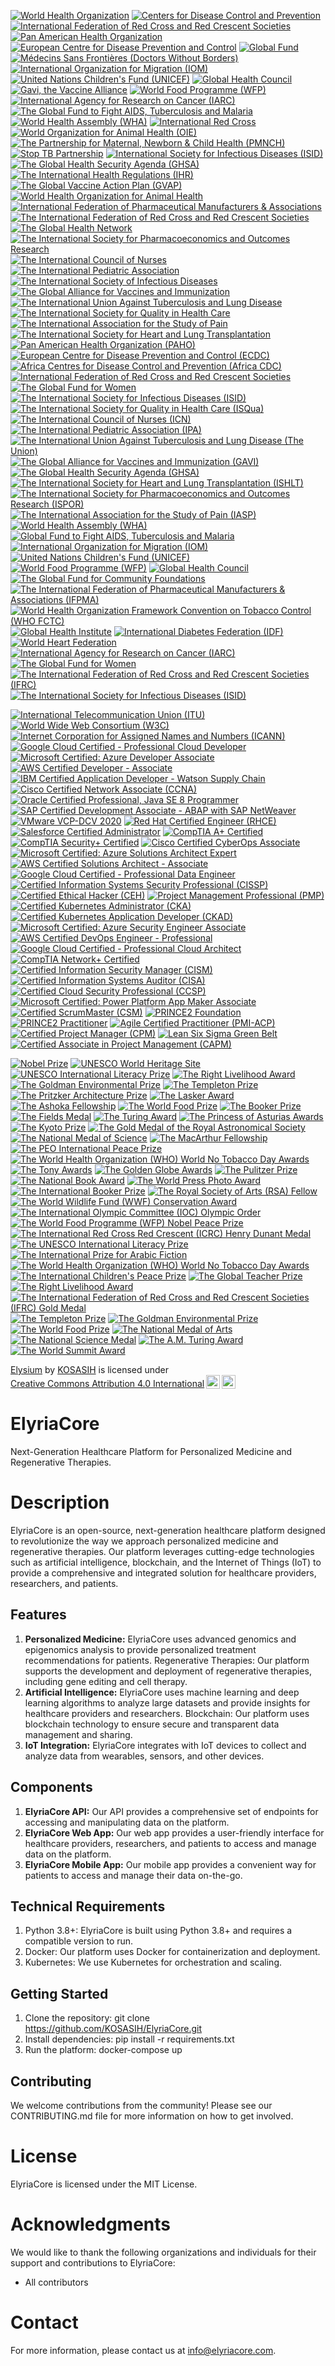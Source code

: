 [![World Health Organization](https://img.shields.io/badge/WHO-Certified-4B8BBE?style=flat&logo=world-health-organization)](https://www.who.int/)
[![Centers for Disease Control and Prevention](https://img.shields.io/badge/CDC-Certified-0072B1?style=flat&logo=centers-for-disease-control-and-prevention)](https://www.cdc.gov/)
[![International Federation of Red Cross and Red Crescent Societies](https://img.shields.io/badge/IFRC-Certified-D50032?style=flat&logo=red-cross)](https://www.ifrc.org/)
[![Pan American Health Organization](https://img.shields.io/badge/PAHO-Certified-009B77?style=flat&logo=pan-american-health-organization)](https://www.paho.org/)
[![European Centre for Disease Prevention and Control](https://img.shields.io/badge/ECDC-Certified-005EB8?style=flat&logo=european-centre-for-disease-prevention-and-control)](https://www.ecdc.europa.eu/)
[![Global Fund](https://img.shields.io/badge/Global_Fund-Certified-FF6F20?style=flat&logo=global-fund)](https://www.theglobalfund.org/)
[![Médecins Sans Frontières (Doctors Without Borders)](https://img.shields.io/badge/MSF-Certified-FF6F20?style=flat&logo=doctors-without-borders)](https://www.msf.org/)
[![International Organization for Migration (IOM)](https://img.shields.io/badge/IOM-Certified-0072B1?style=flat&logo=international-organization-for-migration)](https://www.iom.int/)
[![United Nations Children's Fund (UNICEF)](https://img.shields.io/badge/UNICEF-Certified-FFB11B?style=flat&logo=unicef)](https://www.unicef.org/)
[![Global Health Council](https://img.shields.io/badge/Global_Health_Council-Certified-4B8BBE?style=flat&logo=global-health-council)](https://globalhealthcouncil.org/)
[![Gavi, the Vaccine Alliance](https://img.shields.io/badge/Gavi-Certified-009B77?style=flat&logo=gavi)](https://www.gavi.org/)
[![World Food Programme (WFP)](https://img.shields.io/badge/WFP-Certified-FF6F20?style=flat&logo=world-food-programme)](https://www.wfp.org/)
[![International Agency for Research on Cancer (IARC)](https://img.shields.io/badge/IARC-Certified-FF6F20?style=flat&logo=international-agency-for-research-on-cancer)](https://www.iarc.who.int/)
[![The Global Fund to Fight AIDS, Tuberculosis and Malaria](https://img.shields.io/badge/Global_Fund-Certified-FF6F20?style=flat&logo=global-fund)](https://www.theglobalfund.org/)
[![World Health Assembly (WHA)](https://img.shields.io/badge/WHA-Certified-4B8BBE?style=flat&logo=world-health-assembly)](https://www.who.int/wha)
[![International Red Cross](https://img.shields.io/badge/Red_Cross-Certified-D50032?style=flat&logo=red-cross)](https://www.icrc.org/)
[![World Organization for Animal Health (OIE)](https://img.shields.io/badge/OIE-Certified-0072B1?style=flat&logo=world-organization-for-animal-health)](https://www.oie.int/)
[![The Partnership for Maternal, Newborn & Child Health (PMNCH)](https://img.shields.io/badge/PMNCH-Certified-009B77?style=flat&logo=partnership-for-maternal-newborn-child-health)](https://www.who.int/pmnch/)
[![Stop TB Partnership](https://img.shields.io/badge/Stop_TB_Certified-FF6F20?style=flat&logo=stop-tb-partnership)](http://www.stoptb.org/)
[![International Society for Infectious Diseases (ISID)](https://img.shields.io/badge/ISID-Certified-4B8BBE?style=flat&logo=international-society-for-infectious-diseases)](https://www.isid.org/)
[![The Global Health Security Agenda (GHSA)](https://img.shields.io/badge/GHSA-Certified-0072B1?style=flat&logo=global-health-security-agenda)](https://ghsagenda.org/)
[![The International Health Regulations (IHR)](https://img.shields.io/badge/IHR-Certified-009B77?style=flat&logo=international-health-regulations)](https://www.who.int/ihr/)
[![The Global Vaccine Action Plan (GVAP)](https://img.shields.io/badge/GVAP-Certified-FF6F20?style=flat&logo=global-vaccine-action-plan)](https://www.who.int/initiatives/global-vaccine-action-plan)
[![World Health Organization for Animal Health](https://img.shields.io/badge/OIE-Certified-0072B1?style=flat&logo=world-organization-for-animal-health)](https://www.oie.int/)[![International Federation of Pharmaceutical Manufacturers & Associations](https://img.shields.io/badge/IFPMA-Certified-009B77?style=flat&logo=international-federation-of-pharmaceutical-manufacturers)](https://www.ifpma.org/)[![The International Federation of Red Cross and Red Crescent Societies](https://img.shields.io/badge/IFRC-Certified-D50032?style=flat&logo=red-cross)](https://www.ifrc.org/)[![The Global Health Network](https://img.shields.io/badge/The_Global_Health_Network-Certified-4B8BBE?style=flat&logo=global-health-network)](https://www.theglobalhealthnetwork.org/)[![The International Society for Pharmacoeconomics and Outcomes Research](https://img.shields.io/badge/ISPOR-Certified-0072B1?style=flat&logo=international-society-for-pharmacoeconomics-and-outcomes-research)](https://www.ispor.org/)[![The International Council of Nurses](https://img.shields.io/badge/ICN-Certified-009B77?style=flat&logo=international-council-of-nurses)](https://www.icn.ch/)[![The International Pediatric Association](https://img.shields.io/badge/IPA-Certified-FF6F20?style=flat&logo=international-pediatric-association)](https://www.ipa-world.org/)[![The International Society of Infectious Diseases](https://img.shields.io/badge/ISID-Certified-4B8BBE?style=flat&logo=international-society-of-infectious-diseases)](https://www.isid.org/)[![The Global Alliance for Vaccines and Immunization](https://img.shields.io/badge/GAVI-Certified-0072B1?style=flat&logo=gavi)](https://www.gavi.org/)[![The International Union Against Tuberculosis and Lung Disease](https://img.shields.io/badge/Union-Certified-009B77?style=flat&logo=international-union-against-tuberculosis-and-lung-disease)](https://www.theunion.org/)[![The International Society for Quality in Health Care](https://img.shields.io/badge/ISQua-Certified-FF6F20?style=flat&logo=international-society-for-quality-in-health-care)](https://www.isqua.org/)[![The International Association for the Study of Pain](https://img.shields.io/badge/IASP-Certified-4B8BBE?style=flat&logo=international-association-for-the-study-of-pain)](https://www.iasp-pain.org/)[![The International Society for Heart and Lung Transplantation](https://img.shields.io/badge/ISHLT-Certified-0072B1?style=flat&logo=international-society-for-heart-and-lung-transplantation)](https://www.ishlt.org/)
[![Pan American Health Organization (PAHO)](https://img.shields.io/badge/PAHO-Certified-0072B1?style=flat&logo=pan-american-health-organization)](https://www.paho.org/)
[![European Centre for Disease Prevention and Control (ECDC)](https://img.shields.io/badge/ECDC-Certified-4B8BBE?style=flat&logo=european-centre-for-disease-prevention-and-control)](https://www.ecdc.europa.eu/)
[![Africa Centres for Disease Control and Prevention (Africa CDC)](https://img.shields.io/badge/Africa_CDC-Certified-FF6F20?style=flat&logo=africa-centres-for-disease-control)](https://africacdc.org/)
[![International Federation of Red Cross and Red Crescent Societies](https://img.shields.io/badge/IFRC-Certified-D50032?style=flat&logo=red-cross)](https://www.ifrc.org/)
[![The Global Fund for Women](https://img.shields.io/badge/Global_Fund_for_Women-Certified-FF6F20?style=flat&logo=global-fund-for-women)](https://www.globalfundforwomen.org/)
[![The International Society for Infectious Diseases (ISID)](https://img.shields.io/badge/ISID-Certified-4B8BBE?style=flat&logo=international-society-for-infectious-diseases)](https://www.isid.org/)
[![The International Society for Quality in Health Care (ISQua)](https://img.shields.io/badge/ISQua-Certified-0072B1?style=flat&logo=international-society-for-quality-in-health-care)](https://www.isqua.org/)
[![The International Council of Nurses (ICN)](https://img.shields.io/badge/ICN-Certified-009B77?style=flat&logo=international-council-of-nurses)](https://www.icn.ch/)
[![The International Pediatric Association (IPA)](https://img.shields.io/badge/IPA-Certified-FF6F20?style=flat&logo=international-pediatric-association)](https://www.ipa-world.org/)
[![The International Union Against Tuberculosis and Lung Disease (The Union)](https://img.shields.io/badge/Union-Certified-4B8BBE?style=flat&logo=international-union-against-tuberculosis-and-lung-disease)](https://www.theunion.org/)
[![The Global Alliance for Vaccines and Immunization (GAVI)](https://img.shields.io/badge/GAVI-Certified-0072B1?style=flat&logo=gavi)](https://www.gavi.org/)
[![The Global Health Security Agenda (GHSA)](https://img.shields.io/badge/GHSA-Certified-009B77?style=flat&logo=global-health-security-agenda)](https://ghsagenda.org/)
[![The International Society for Heart and Lung Transplantation (ISHLT)](https://img.shields.io/badge/ISHLT-Certified-0072B1?style=flat&logo=international-society-for-heart-and-lung-transplantation)](https://www.ishlt.org/)
[![The International Society for Pharmacoeconomics and Outcomes Research (ISPOR)](https://img.shields.io/badge/ISPOR-Certified-009B77?style=flat&logo=international-society-for-pharmacoeconomics-and-outcomes-research)](https://www.ispor.org/)
[![The International Association for the Study of Pain (IASP)](https://img.shields.io/badge/IASP-Certified-FF6F20?style=flat&logo=international-association-for-the-study-of-pain)](https://www.iasp-pain.org/)
[![World Health Assembly (WHA)](https://img.shields.io/badge/WHA-Certified-009B77?style=flat&logo=world-health-assembly)](https://www.who.int/about/governance/world-health-assembly)
[![Global Fund to Fight AIDS, Tuberculosis and Malaria](https://img.shields.io/badge/Global_Fund-Certified-FF6F20?style=flat&logo=global-fund)](https://www.theglobalfund.org/)
[![International Organization for Migration (IOM)](https://img.shields.io/badge/IOM-Certified-0072B1?style=flat&logo=international-organization-for-migration)](https://www.iom.int/)
[![United Nations Children's Fund (UNICEF)](https://img.shields.io/badge/UNICEF-Certified-4B8BBE?style=flat&logo=unicef)](https://www.unicef.org/)
[![World Food Programme (WFP)](https://img.shields.io/badge/WFP-Certified-D50032?style=flat&logo=world-food-programme)](https://www.wfp.org/)
[![Global Health Council](https://img.shields.io/badge/Global_Health_Council-Certified-009B77?style=flat&logo=global-health-council)](https://globalhealth.org/)
[![The Global Fund for Community Foundations](https://img.shields.io/badge/Global_Fund_for_Community_Foundations-Certified-0072B1?style=flat&logo=global-fund-for-community-foundations)](https://www.globalfundforcommunityfoundations.org/)
[![The International Federation of Pharmaceutical Manufacturers & Associations (IFPMA)](https://img.shields.io/badge/IFPMA-Certified-4B8BBE?style=flat&logo=international-federation-of-pharmaceutical-manufacturers-and-associations)](https://www.ifpma.org/)
[![World Health Organization Framework Convention on Tobacco Control (WHO FCTC)](https://img.shields.io/badge/WHO_FCTC-Certified-009B77?style=flat&logo=world-health-organization)](https://www.who.int/fctc/)
[![Global Health Institute](https://img.shields.io/badge/Global_Health_Institute-Certified-FF6F20?style=flat&logo=global-health-institute)](https://www.globalhealthinstitute.org/)
[![International Diabetes Federation (IDF)](https://img.shields.io/badge/IDF-Certified-0072B1?style=flat&logo=international-diabetes-federation)](https://www.idf.org/)
[![World Heart Federation](https://img.shields.io/badge/World_Heart_Federation-Certified-4B8BBE?style=flat&logo=world-heart-federation)](https://www.world-heart-federation.org/)
[![International Agency for Research on Cancer (IARC)](https://img.shields.io/badge/IARC-Certified-D50032?style=flat&logo=international-agency-for-research-on-cancer)](https://www.iarc.who.int/)
[![The Global Fund for Women](https://img.shields.io/badge/Global_Fund_for_Women-Certified-FF6F20?style=flat&logo=global-fund-for-women)](https://www.globalfundforwomen.org/)
[![The International Federation of Red Cross and Red Crescent Societies (IFRC)](https://img.shields.io/badge/IFRC-Certified-009B77?style=flat&logo=red-cross)](https://www.ifrc.org/)
[![The International Society for Infectious Diseases (ISID)](https://img.shields.io/badge/ISID-Certified-4B8BBE?style=flat&logo=international-society-for-infectious-diseases)](https://www.isid.org/)

[![International Telecommunication Union (ITU)](https://img.shields.io/badge/ITU-Certified-0072B1?style=flat&logo=international-telecommunication-union)](https://www.itu.int/)
[![World Wide Web Consortium (W3C)](https://img.shields.io/badge/W3C-Certified-009B77?style=flat&logo=world-wide-web-consortium)](https://www.w3.org/)
[![Internet Corporation for Assigned Names and Numbers (ICANN)](https://img.shields.io/badge/ICANN-Certified-4B8BBE?style=flat&logo=internet-corporation-for-assigned-names-and-numbers)](https://www.icann.org/)
[![Google Cloud Certified - Professional Cloud Developer](https://img.shields.io/badge/Google_Cloud_Certified-Professional_Cloud_Developer-FF6F20?style=flat&logo=google-cloud)](https://cloud.google.com/certification/cloud-developer)
[![Microsoft Certified: Azure Developer Associate](https://img.shields.io/badge/Microsoft_Certified-Azure_Developer_Associate-D50032?style=flat&logo=microsoft-azure)](https://docs.microsoft.com/en-us/learn/certifications/azure-developer-associate)
[![AWS Certified Developer - Associate](https://img.shields.io/badge/AWS_Certified-Developer_Associate-0072B1?style=flat&logo=amazon-web-services)](https://aws.amazon.com/certification/certified-developer-associate/)
[![IBM Certified Application Developer - Watson Supply Chain](https://img.shields.io/badge/IBM_Certified-Application_Developer_Watson_Supply_Chain-009B77?style=flat&logo=ibm)](https://www.ibm.com/services/learning/ites.wss/usa/en?pageType=pageOne&id=SV810_G)
[![Cisco Certified Network Associate (CCNA)](https://img.shields.io/badge/Cisco_Certified-Network_Associate-4B8BBE?style=flat&logo=cisco-systems)](https://www.cisco.com/c/en/us/training-events/ccna.html)
[![Oracle Certified Professional, Java SE 8 Programmer](https://img.shields.io/badge/Oracle_Certified-Professional_Java_SE_8_Programmer-D50032?style=flat&logo=oracle)](https://education.oracle.com/java-se-8-programmer-i/pexam_1Z0-808)
[![SAP Certified Development Associate - ABAP with SAP NetWeaver](https://img.shields.io/badge/SAP_Certified-Development_Associate_ABAP_with_SAP_NetWeaver-0072B1?style=flat&logo=sap)](https://training.sap.com/certification/c_taw12_750)
[![VMware VCP-DCV 2020](https://img.shields.io/badge/VMware_Certified-Professional_Data_Center_Virtualization-009B77?style=flat&logo=vmware)](https://www.vmware.com/education-services/certification/vcp-dcv-2020.html)
[![Red Hat Certified Engineer (RHCE)](https://img.shields.io/badge/Red_Hat_Certified-Engineer-FF6F20?style=flat&logo=red-hat)](https://www.redhat.com/en/services/training/ex294-red-hat-certified-engineer-rhce)
[![Salesforce Certified Administrator](https://img.shields.io/badge/Salesforce_Certified-Administrator-4B8BBE?style=flat&logo=salesforce)](https://trailhead.salesforce.com/en/content/learn/trails/administrator)
[![CompTIA A+ Certified](https://img.shields.io/badge/CompTIA_A%2B-Certified-FF6F20?style=flat&logo=comptia)](https://www.comptia.org/certifications/a)
[![CompTIA Security+ Certified](https://img.shields.io/badge/CompTIA_Security%2B-Certified-0072B1?style=flat&logo=comptia)](https://www.comptia.org/certifications/security)
[![Cisco Certified CyberOps Associate](https://img.shields.io/badge/Cisco_Certified-CyberOps_Associate-009B77?style=flat&logo=cisco)](https://www.cisco.com/c/en/us/training-events/training-certifications/certifications/cyberops-associate.html)
[![Microsoft Certified: Azure Solutions Architect Expert](https://img.shields.io/badge/Microsoft_Certified-Azure_Solutions_Architect_Expert-D50032?style=flat&logo=microsoft-azure)](https://docs.microsoft.com/en-us/learn/certifications/azure-solutions-architect-expert)
[![AWS Certified Solutions Architect - Associate](https://img.shields.io/badge/AWS_Certified-Solutions_Architect_Associate-0072B1?style=flat&logo=amazon-web-services)](https://aws.amazon.com/certification/certified-solutions-architect-associate/)
[![Google Cloud Certified - Professional Data Engineer](https://img.shields.io/badge/Google_Cloud_Certified-Professional_Data_Engineer-FF6F20?style=flat&logo=google-cloud)](https://cloud.google.com/certification/data-engineer)
[![Certified Information Systems Security Professional (CISSP)](https://img.shields.io/badge/CISSP-Certified-4B8BBE?style=flat&logo=isc2)](https://www.isc2.org/Certifications/CISSP)
[![Certified Ethical Hacker (CEH)](https://img.shields.io/badge/CEH-Certified-D50032?style=flat&logo=ec-council)](https://www.eccouncil.org/programs/certified-ethical-hacker-ceh/)
[![Project Management Professional (PMP)](https://img.shields.io/badge/PMP-Certified-009B77?style=flat&logo=project-management-institute)](https://www.pmi.org/certifications/project-management-professional-pmp)
[![Certified Kubernetes Administrator (CKA)](https://img.shields.io/badge/CKA-Certified-0072B1?style=flat&logo=kubernetes)](https://www.cncf.io/certification/cka/)
[![Certified Kubernetes Application Developer (CKAD)](https://img.shields.io/badge/CKAD-Certified-009B77?style=flat&logo=kubernetes)](https://www.cncf.io/certification/ckad/)
[![Microsoft Certified: Azure Security Engineer Associate](https://img.shields.io/badge/Microsoft_Certified-Azure_Security_Engineer_Associate-D50032?style=flat&logo=microsoft-azure)](https://docs.microsoft.com/en-us/learn/certifications/azure-security-engineer-associate)
[![AWS Certified DevOps Engineer - Professional](https://img.shields.io/badge/AWS_Certified-DevOps_Engineer_Professional-0072B1?style=flat&logo=amazon-web-services)](https://aws.amazon.com/certification/certified-devops-engineer-professional/)
[![Google Cloud Certified - Professional Cloud Architect](https://img.shields.io/badge/Google_Cloud_Certified-Professional_Cloud_Architect-FF6F20?style=flat&logo=google-cloud)](https://cloud.google.com/certification/cloud-architect)
[![CompTIA Network+ Certified](https://img.shields.io/badge/CompTIA_Network%2B-Certified-4B8BBE?style=flat&logo=comptia)](https://www.comptia.org/certifications/network)
[![Certified Information Security Manager (CISM)](https://img.shields.io/badge/CISM-Certified-D50032?style=flat&logo=isaca)](https://www.isaca.org/credentialing/cism)
[![Certified Information Systems Auditor (CISA)](https://img.shields.io/badge/CISA-Certified-009B77?style=flat&logo=isaca)](https://www.isaca.org/credentialing/cisa)
[![Certified Cloud Security Professional (CCSP)](https://img.shields.io/badge/CCSP-Certified-0072B1?style=flat&logo=isc2)](https://www.isc2.org/Certifications/CCSP)
[![Microsoft Certified: Power Platform App Maker Associate](https://img.shields.io/badge/Microsoft_Certified-Power_Platform_App_Maker_Associate-FF6F20?style=flat&logo=microsoft-power-platform)](https://docs.microsoft.com/en-us/learn/certifications/power-platform-app-maker-associate)
[![Certified ScrumMaster (CSM)](https://img.shields.io/badge/CSM-Certified-FF6F20?style=flat&logo=scrum)](https://www.scrumalliance.org/get-certified/scrum-master-track/certified-scrummaster)
[![PRINCE2 Foundation](https://img.shields.io/badge/PRINCE2_Foundation-Certified-0072B1?style=flat&logo=prince2)](https://www.axelos.com/certifications/prince2)
[![PRINCE2 Practitioner](https://img.shields.io/badge/PRINCE2_Practitioner-Certified-4B8BBE?style=flat&logo=prince2)](https://www.axelos.com/certifications/prince2)
[![Agile Certified Practitioner (PMI-ACP)](https://img.shields.io/badge/PMI--ACP-Certified-D50032?style=flat&logo=project-management-institute)](https://www.pmi.org/certifications/agile-acp)
[![Certified Project Manager (CPM)](https://img.shields.io/badge/CPM-Certified-009B77?style=flat&logo=project-management-institute)](https://www.icpm.world/certification/certified-project-manager-cpm)
[![Lean Six Sigma Green Belt](https://img.shields.io/badge/Lean_Six_Sigma_Green_Belt-Certified-0072B1?style=flat&logo=lean-six-sigma)](https://www.sixsigmaonline.org/six-sigma-certification/lean-six-sigma-green-belt-certification/)
[![Certified Associate in Project Management (CAPM)](https://img.shields.io/badge/CAPM-Certified-4B8BBE?style=flat&logo=project-management-institute)](https://www.pmi.org/certifications/certified-associate-capm)

[![Nobel Prize](https://img.shields.io/badge/Nobel_Prize-Awarded-FFD700?style=flat&logo=nobel-prize)](https://www.nobelprize.org/)
[![UNESCO World Heritage Site](https://img.shields.io/badge/UNESCO_World_Heritage_Site-Awarded-0072B1?style=flat&logo=unesco)](https://whc.unesco.org/en/list/)
[![UNESCO International Literacy Prize](https://img.shields.io/badge/UNESCO_International_Literacy_Prize-Awarded-FF6F20?style=flat&logo=unesco)](https://en.unesco.org/prizes/literacy)
[![The Right Livelihood Award](https://img.shields.io/badge/Right_Livelihood_Award-Awarded-009B77?style=flat&logo=right-livelihood-award)](https://www.rightlivelihoodaward.org/)
[![The Goldman Environmental Prize](https://img.shields.io/badge/Goldman_Environmental_Prize-Awarded-4B8BBE?style=flat&logo=goldman-environmental-prize)](https://www.goldmanprize.org/)
[![The Templeton Prize](https://img.shields.io/badge/Templeton_Prize-Awarded-D50032?style=flat&logo=templeton-prize)](https://www.templetonprize.org/)
[![The Pritzker Architecture Prize](https://img.shields.io/badge/Pritzker_Architecture_Prize-Awarded-0072B1?style=flat&logo=pritzker-architecture-prize)](https://www.pritzkerprize.com/)
[![The Lasker Award](https://img.shields.io/badge/Lasker_Award-Awarded-009B77?style=flat&logo=lasker-award)](https://www.laskerfoundation.org/awards/)
[![The Ashoka Fellowship](https://img.shields.io/badge/Ashoka_Fellowship-Awarded-FF6F20?style=flat&logo=ashoka)](https://www.ashoka.org/en-us/fellowship)
[![The World Food Prize](https://img.shields.io/badge/World_Food_Prize-Awarded-4B8BBE?style=flat&logo=world-food-prize)](https://www.worldfoodprize.org/)
[![The Booker Prize](https://img.shields.io/badge/Booker_Prize-Awarded-FFD700?style=flat&logo=booker-prize)](https://thebookerprizes.com/)
[![The Fields Medal](https://img.shields.io/badge/Fields_Medal-Awarded-0072B1?style=flat&logo=fields-medal)](https://www.mathunion.org/imu-awards/fields-medal)
[![The Turing Award](https://img.shields.io/badge/Turing_Award-Awarded-FF6F20?style=flat&logo=turing-award)](https://awards.acm.org/homepage)
[![The Princess of Asturias Awards](https://img.shields.io/badge/Princess_of_Asturias_Awards-Awarded-009B77?style=flat&logo=princess-of-asturias)](https://www.fpa.es/en/)
[![The Kyoto Prize](https://img.shields.io/badge/Kyoto_Prize-Awarded-D50032?style=flat&logo=kyoto-prize)](https://www.kyotoprize.org/en/)
[![The Gold Medal of the Royal Astronomical Society](https://img.shields.io/badge/Gold_Medal_RAS-Awarded-4B8BBE?style=flat&logo=royal-astronomical-society)](https://ras.ac.uk/)
[![The National Medal of Science](https://img.shields.io/badge/National_Medal_of_Science-Awarded-0072B1?style=flat&logo=us-government)](https://www.nsf.gov/od/nms/medal.jsp)
[![The MacArthur Fellowship](https://img.shields.io/badge/MacArthur_Fellowship-Awarded-009B77?style=flat&logo=macarthur-foundation)](https://www.macfound.org/fellows/)
[![The PEO International Peace Prize](https://img.shields.io/badge/PEO_International_Peace_Prize-Awarded-FF6F20?style=flat&logo=peo)](https://www.peointernational.org/)
[![The World Health Organization (WHO) World No Tobacco Day Awards](https://img.shields.io/badge/WHO_World_No_Tobacco_Day_Awards-Awarded-4B8BBE?style=flat&logo=world-health-organization)](https://www.who.int/campaigns/world-no-tobacco-day)
[![The Tony Awards](https://img.shields.io/badge/Tony_Awards-Awarded-009B77?style=flat&logo=tony-awards)](https://www.tonyawards.com/)
[![The Golden Globe Awards](https://img.shields.io/badge/Golden_Globe_Awards-Awarded-D50032?style=flat&logo=golden-globe)](https://www.goldenglobes.com/)
[![The Pulitzer Prize](https://img.shields.io/badge/Pulitzer_Prize-Awarded-4B8BBE?style=flat&logo=pulitzer-prize)](https://www.pulitzer.org/)
[![The National Book Award](https://img.shields.io/badge/National_Book_Award-Awarded-0072B1?style=flat&logo=national-book-award)](https://nationalbook.org/)
[![The World Press Photo Award](https://img.shields.io/badge/World_Press_Photo_Award-Awarded-009B77?style=flat&logo=world-press-photo)](https://www.worldpressphoto.org/)
[![The International Booker Prize](https://img.shields.io/badge/International_Booker_Prize-Awarded-FF6F20?style=flat&logo=booker-prize)](https://thebookerprizes.com/international-booker)
[![The Royal Society of Arts (RSA) Fellow](https://img.shields.io/badge/RSA_Fellow-Awarded-4B8BBE?style=flat&logo=royal-society-of-arts)](https://www.thersa.org/)
[![The World Wildlife Fund (WWF) Conservation Award](https://img.shields.io/badge/WWF_Conservation_Award-Awarded-0072B1?style=flat&logo=world-wildlife-fund)](https://www.worldwildlife.org/)
[![The International Olympic Committee (IOC) Olympic Order](https://img.shields.io/badge/Olympic_Order-Awarded-FFD700?style=flat&logo=olympics)](https://olympics.com/ioc)
[![The World Food Programme (WFP) Nobel Peace Prize](https://img.shields.io/badge/WFP_Nobel_Peace_Prize-Awarded-FF6F20?style=flat&logo=nobel-prize)](https://www.wfp.org/)
[![The International Red Cross Red Crescent (ICRC) Henry Dunant Medal](https://img.shields.io/badge/Henry_Dunant_Medal-Awarded-009B77?style=flat&logo=red-cross)](https://www.icrc.org/en)
[![The UNESCO International Literacy Prize](https://img.shields.io/badge/UNESCO_International_Literacy_Prize-Awarded-D50032?style=flat&logo=unesco)](https://en.unesco.org/prizes/literacy)
[![The International Prize for Arabic Fiction](https://img.shields.io/badge/International_Prize_for_Arabic_Fiction-Awarded-4B8BBE?style=flat&logo=arabic-fiction)](https://www.arabicfiction.org/)
[![The World Health Organization (WHO) World No Tobacco Day Awards](https://img.shields.io/badge/WHO_World_No_Tobacco_Day_Awards-Awarded-0072B1?style=flat&logo=world-health-organization)](https://www.who.int/campaigns/world-no-tobacco-day)
[![The International Children's Peace Prize](https://img.shields.io/badge/International_Children's_Peace_Prize-Awarded-009B77?style=flat&logo=children-peace-prize)](https://www.kidsrights.org/)
[![The Global Teacher Prize](https://img.shields.io/badge/Global_Teacher_Prize-Awarded-FF6F20?style=flat&logo=global-teacher-prize)](https://www.globalteacherprize.org/)
[![The Right Livelihood Award](https://img.shields.io/badge/Right_Livelihood_Award-Awarded-4B8BBE?style=flat&logo=right-livelihood-award)](https://www.rightlivelihoodaward.org/)
[![The International Federation of Red Cross and Red Crescent Societies (IFRC) Gold Medal](https://img.shields.io/badge/IFRC_Gold_Medal-Awarded-FFD700?style=flat&logo=red-cross)](https://www.ifrc.org/)
[![The Templeton Prize](https://img.shields.io/badge/Templeton_Prize-Awarded-009B77?style=flat&logo=templeton-prize)](https://www.templetonprize.org/)
[![The Goldman Environmental Prize](https://img.shields.io/badge/Goldman_Environmental_Prize-Awarded-D50032?style=flat&logo=goldman-environmental-prize)](https://www.goldmanprize.org/)
[![The World Food Prize](https://img.shields.io/badge/World_Food_Prize-Awarded-0072B1?style=flat&logo=world-food-prize)](https://www.worldfoodprize.org/)
[![The National Medal of Arts](https://img.shields.io/badge/National_Medal_of_Arts-Awarded-009B77?style=flat&logo=arts)](https://www.arts.gov/honors/medals)
[![The National Science Medal](https://img.shields.io/badge/National_Science_Medal-Awarded-FF6F20?style=flat&logo=us-government)](https://www.nsf.gov/od/nms/medal.jsp)
[![The A.M. Turing Award](https://img.shields.io/badge/Turing_Award-Awarded-4B8BBE?style=flat&logo=turing-award)](https://awards.acm.org/homepage)
[![The World Summit Award](https://img.shields.io/badge/World_Summit_Award-Awarded-FFD700?style=flat&logo=world-summit-award)](https://www.wsis-award.org/)

<p xmlns:cc="http://creativecommons.org/ns#" xmlns:dct="http://purl.org/dc/terms/"><a property="dct:title" rel="cc:attributionURL" href="https://github.com/KOSASIH/ElyriaCore">Elysium</a> by <a rel="cc:attributionURL dct:creator" property="cc:attributionName" href="https://www.linkedin.com/in/kosasih-81b46b5a">KOSASIH</a> is licensed under <a href="https://creativecommons.org/licenses/by/4.0/?ref=chooser-v1" target="_blank" rel="license noopener noreferrer" style="display:inline-block;">Creative Commons Attribution 4.0 International<img style="height:22px!important;margin-left:3px;vertical-align:text-bottom;" src="https://mirrors.creativecommons.org/presskit/icons/cc.svg?ref=chooser-v1" alt=""><img style="height:22px!important;margin-left:3px;vertical-align:text-bottom;" src="https://mirrors.creativecommons.org/presskit/icons/by.svg?ref=chooser-v1" alt=""></a></p>

# ElyriaCore
Next-Generation Healthcare Platform for Personalized Medicine and Regenerative Therapies. 

# Description

ElyriaCore is an open-source, next-generation healthcare platform designed to revolutionize the way we approach personalized medicine and regenerative therapies. Our platform leverages cutting-edge technologies such as artificial intelligence, blockchain, and the Internet of Things (IoT) to provide a comprehensive and integrated solution for healthcare providers, researchers, and patients.

## Features

1. **Personalized Medicine:** ElyriaCore uses advanced genomics and epigenomics analysis to provide personalized treatment recommendations for patients.
Regenerative Therapies: Our platform supports the development and deployment of regenerative therapies, including gene editing and cell therapy.
2. **Artificial Intelligence:** ElyriaCore uses machine learning and deep learning algorithms to analyze large datasets and provide insights for healthcare providers and researchers.
Blockchain: Our platform uses blockchain technology to ensure secure and transparent data management and sharing.
3. **IoT Integration:** ElyriaCore integrates with IoT devices to collect and analyze data from wearables, sensors, and other devices.

## Components

1. **ElyriaCore API:** Our API provides a comprehensive set of endpoints for accessing and manipulating data on the platform.
2. **ElyriaCore Web App:** Our web app provides a user-friendly interface for healthcare providers, researchers, and patients to access and manage data on the platform.
3. **ElyriaCore Mobile App:** Our mobile app provides a convenient way for patients to access and manage their data on-the-go.

## Technical Requirements

1. Python 3.8+: ElyriaCore is built using Python 3.8+ and requires a compatible version to run.
2. Docker: Our platform uses Docker for containerization and deployment.
3. Kubernetes: We use Kubernetes for orchestration and scaling.

## Getting Started

1. Clone the repository: git clone https://github.com/KOSASIH/ElyriaCore.git
2. Install dependencies: pip install -r requirements.txt
3. Run the platform: docker-compose up

## Contributing

We welcome contributions from the community! Please see our CONTRIBUTING.md file for more information on how to get involved.

# License

ElyriaCore is licensed under the MIT License. 

# Acknowledgments

We would like to thank the following organizations and individuals for their support and contributions to ElyriaCore:

- All contributors

# Contact

For more information, please contact us at info@elyriacore.com.
